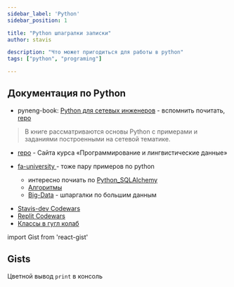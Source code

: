 ```yaml
---
sidebar_label: 'Python'
sidebar_position: 1

title: "Python шпагралки записки"
author: stavis

description: "Что может пригодиться для работы в python"
tags: ["python", "programing"]

---
```


## Документация по Python

- pyneng-book: [Python для сетевых инженеров](https://pyneng.readthedocs.io/ru/latest/) - вспомнить почитать, [repo](https://github.com/natenka/pyneng-book/tree/master)
> В книге рассматриваются основы Python с примерами и заданиями построенными на сетевой тематике.

- [repo](https://github.com/pykili/pykili.github.io/tree/master/_docs/prog) - Сайта курса «Программирование и лингвистические данные»

- [fa-university ](https://github.com/bitcoineazy/Study/tree/master) - тоже пару примеров по python
    - интересно почиать по [Python_SQLAlchemy](https://github.com/bitcoineazy/Study/tree/master/Python_SQLAlchemy)
    - [Алгоритмы](https://github.com/bitcoineazy/Study/tree/master/%D0%90%D0%BB%D0%B3%D0%BE%D1%80%D0%B8%D1%82%D0%BC%D1%8B)
    - [Big-Data](https://github.com/bitcoineazy/Big_Data) - шпаргалки по большим данным


* [Stavis-dev Codewars](https://www.codewars.com/kata/556deca17c58da83c00002db/train/python)  
* [Replit Codewars](https://replit.com/@StavisViegha/CodeWars#main.py)  
* [Классы в гугл колаб](https://colab.research.google.com/drive/1vSmI7E49MBA4kA38B_MT6mgWvBKgEorC)  


import Gist from 'react-gist'

## Gists

Цветной вывод `print` в консоль

<Gist id='32f56f0f9cf9a7ba09e9e1964f80e91b' file='color_print.py' />
